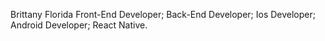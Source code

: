 Brittany
Florida
Front-End Developer; Back-End Developer; Ios Developer; Android Developer; React Native.